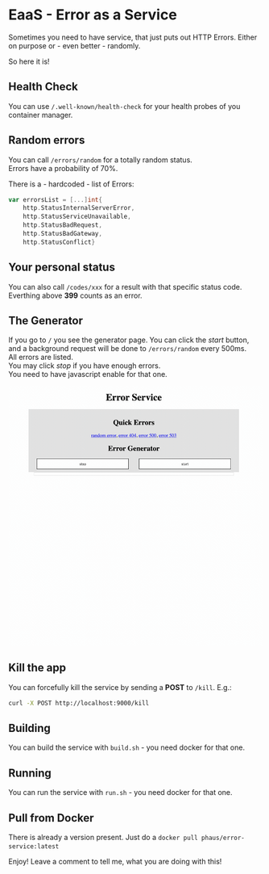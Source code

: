 # EaaS - Error as a Service

Sometimes you need to have service, that just puts out HTTP Errors.
Either on purpose or - even better - randomly.

So here it is!

## Health Check

You can use `/.well-known/health-check` for your health probes of you container manager.

## Random errors

You can call `/errors/random` for a totally random status.  
Errors have a probability of 70%.  

There is a - hardcoded - list of Errors:

```go
var errorsList = [...]int{
    http.StatusInternalServerError,
    http.StatusServiceUnavailable,
    http.StatusBadRequest,
    http.StatusBadGateway,
    http.StatusConflict}
```

## Your personal status

You can also call `/codes/xxx` for a result with that specific status code.  
Everthing above **399** counts as an error.  

## The Generator

If you go to `/` you see the generator page. 
You can click the _start_ button, and a background request will be done to `/errors/random` every 500ms.  
All errors are listed.  
You may click _stop_ if you have enough errors.  
You need to have javascript enable for that one.

![](images/screenshot.gif)

## Kill the app

You can forcefully kill the service by sending a __POST__ to `/kill`.
E.g.: 

```bash
curl -X POST http://localhost:9000/kill
```

## Building

You can build the service with `build.sh` - you need docker for that one. 

## Running

You can run the service with `run.sh` - you need docker for that one. 

## Pull from Docker

There is already a version present.
Just do a `docker pull phaus/error-service:latest`


Enjoy!
Leave a comment to tell me, what you are doing with this!
